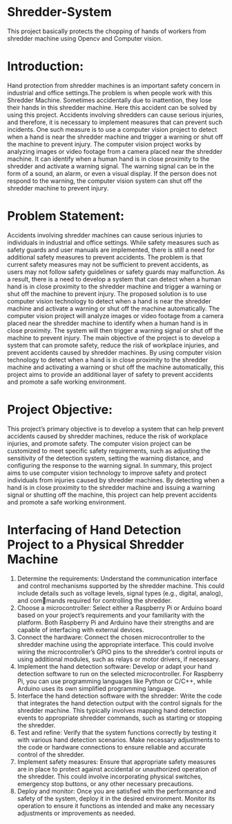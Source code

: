 # Shredder-System
This project basically protects the chopping of hands of workers from shredder machine using Opencv and Computer vision.
# Introduction:
Hand protection from shredder machines is an important safety concern in industrial and office settings.The problem is when people work with this Shredder
Machine. Sometimes accidentally due to inattention, they lose their hands in this
shredder machine. Here this accident can be solved by using this project. Accidents involving shredders can cause serious injuries, and therefore, it is necessary
to implement measures that can prevent such incidents. One such measure is to
use a computer vision project to detect when a hand is near the shredder machine
and trigger a warning or shut off the machine to prevent injury.
The computer vision project works by analyzing images or video footage from
a camera placed near the shredder machine. It can identify when a human hand
is in close proximity to the shredder and activate a warning signal. The warning
signal can be in the form of a sound, an alarm, or even a visual display. If the
person does not respond to the warning, the computer vision system can shut off
the shredder machine to prevent injury.
# Problem Statement:
Accidents involving shredder machines can cause serious injuries to individuals in
industrial and office settings. While safety measures such as safety guards and
user manuals are implemented, there is still a need for additional safety measures
to prevent accidents.
The problem is that current safety measures may not be sufficient to prevent
accidents, as users may not follow safety guidelines or safety guards may malfunction. As a result, there is a need to develop a system that can detect when a
human hand is in close proximity to the shredder machine and trigger a warning
or shut off the machine to prevent injury.
The proposed solution is to use computer vision technology to detect when a
hand is near the shredder machine and activate a warning or shut off the machine
automatically. The computer vision project will analyze images or video footage
from a camera placed near the shredder machine to identify when a human hand
is in close proximity. The system will then trigger a warning signal or shut off the
machine to prevent injury.
The main objective of the project is to develop a system that can promote
safety, reduce the risk of workplace injuries, and prevent accidents caused by shredder machines. By using computer vision technology to detect when a hand is in
close proximity to the shredder machine and activating a warning or shut off the
machine automatically, this project aims to provide an additional layer of safety
to prevent accidents and promote a safe working environment.
# Project Objective:
This project’s primary objective is to develop a system that can help prevent
accidents caused by shredder machines, reduce the risk of workplace injuries, and
promote safety. The computer vision project can be customized to meet specific
safety requirements, such as adjusting the sensitivity of the detection system,
setting the warning distance, and configuring the response to the warning signal.
In summary, this project aims to use computer vision technology to improve
safety and protect individuals from injuries caused by shredder machines. By
detecting when a hand is in close proximity to the shredder machine and issuing a
warning signal or shutting off the machine, this project can help prevent accidents
and promote a safe working environment.
# Interfacing of Hand Detection Project to a Physical Shredder Machine
1. Determine the requirements: Understand the communication interface and
control mechanisms supported by the shredder machine. This could include
details such as voltage levels, signal types (e.g., digital, analog), and commands required for controlling the shredder.
2. Choose a microcontroller: Select either a Raspberry Pi or Arduino board
based on your project’s requirements and your familiarity with the platform.
Both Raspberry Pi and Arduino have their strengths and are capable of
interfacing with external devices.
3. Connect the hardware: Connect the chosen microcontroller to the shredder
machine using the appropriate interface. This could involve wiring the microcontroller’s GPIO pins to the shredder’s control inputs or using additional
modules, such as relays or motor drivers, if necessary.
4. Implement the hand detection software: Develop or adapt your hand detection software to run on the selected microcontroller. For Raspberry Pi, you
can use programming languages like Python or C/C++, while Arduino uses
its own simplified programming language.
5. Interface the hand detection software with the shredder: Write the code
that integrates the hand detection output with the control signals for the
shredder machine. This typically involves mapping hand detection events to
appropriate shredder commands, such as starting or stopping the shredder.
6. Test and refine: Verify that the system functions correctly by testing it with
various hand detection scenarios. Make necessary adjustments to the code or
hardware connections to ensure reliable and accurate control of the shredder.
7. Implement safety measures: Ensure that appropriate safety measures are in
place to protect against accidental or unauthorized operation of the shredder.
This could involve incorporating physical switches, emergency stop buttons,
or any other necessary precautions.
8. Deploy and monitor: Once you are satisfied with the performance and safety
of the system, deploy it in the desired environment. Monitor its operation
to ensure it functions as intended and make any necessary adjustments or
improvements as needed.

